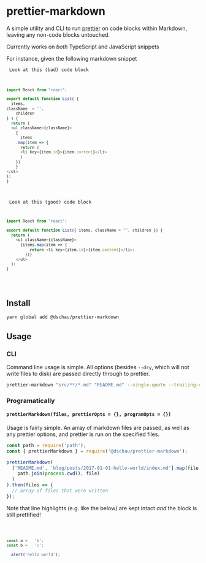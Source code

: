 # prettier-markdown

A simple utility and CLI to run [prettier][prettier] on code blocks within Markdown, leaving any non-code blocks untouched.

Currently works on _both_ TypeScript and JavaScript snippets

For instance, given the following markdown snippet

<code></pre>
Look at this (bad) code block

```javascript
import React from "react";

export default function List( {
  items,
className  = '',
    children
} ) {
  return (
  <ul className={className}>
    {
      items
    .map(item => {
      return (
      <li key={item.id}>{item.content}</li>
      )
    })
    }
</ul>
);
}
```
</code></pre>

<code><pre>
Look at this (good) code block

```javascript
import React from "react";

export default function List({ items, className = "", children }) {
  return (
    <ul className={className}>
      {items.map(item => {
          return <li key={item.id}>{item.content}</li>;
        })}
    </ul>
  );
}
```
</code></pre>

## Install

```bash
yarn global add @dschau/prettier-markdown
```

## Usage

### CLI

Command line usage is simple. All options (besides `--dry`, which will not write files to disk) are passed directly through to prettier. 

```bash
prettier-markdown "src/**/*.md" "README.md" --single-quote --trailing-comma es5
```

### Programatically

#### `prettierMarkdown(files, prettierOpts = {}, programOpts = {})`

Usage is fairly simple. An array of markdown files are passed, as well as any prettier options, and prettier is run on the specified files.

```javascript
const path = require('path');
const { prettierMarkdown } = require('@dschau/prettier-markdown');

prettierMarkdown(
  ['README.md', 'blog/posts/2017-01-01-hello-world/index.md'].map(file =>
    path.join(process.cwd(), file)
  )
).then(files => {
  // array of files that were written
});

```

Note that line highlights (e.g. like the below) are kept intact _and_ the block is still prettified!

<code><pre>
```javascript {1-2}
const a =   'b';
const b =   'c';

  alert('hello world');
```
</code></pre>

[prettier]: https://github.com/prettier/prettier
